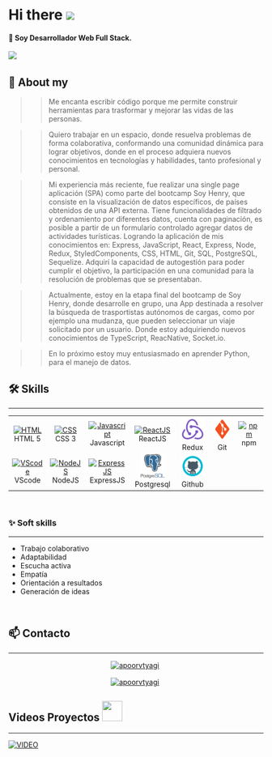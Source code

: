 # Hi there <img src="https://github.com/TheDudeThatCode/TheDudeThatCode/blob/master/Assets/Hi.gif" width="29px">

#### 🌱 Soy Desarrollador Web Full Stack.



![](https://camo.githubusercontent.com/992babdffd8c74a1502de375fbdf7e4d54773242/68747470733a2f2f6d656469612e67697068792e636f6d2f6d656469612f53576f536b4e36447854737a71494b4571762f67697068792e676966)

##   :star2: About my

>>Me encanta escribir código porque me permite construir herramientas para trasformar y mejorar las vidas de las personas.

>>Quiero trabajar en un espacio, donde resuelva problemas de forma colaborativa, conformando una comunidad dinámica para lograr objetivos, donde en el proceso adquiera nuevos    conocimientos en tecnologías y habilidades, tanto profesional y personal.

>>Mi experiencia más reciente, fue realizar una single page aplicación (SPA) como parte del bootcamp Soy Henry, que consiste en la visualización de datos específicos, de países obtenidos de una API externa.
Tiene funcionalidades de filtrado y ordenamiento por diferentes datos, cuenta con paginación, es posible a partir de un formulario controlado agregar datos de actividades turísticas.
Logrando la aplicación de mis conocimientos en: Express, JavaScript, React, Express, Node, Redux, StyledComponents, CSS, HTML, Git, SQL, PostgreSQL, Sequelize.
Adquirí la capacidad de autogestión para poder cumplir el objetivo, la participación en una comunidad para la resolución de problemas que se presentaban.

>>Actualmente, estoy en la etapa final del bootcamp de Soy Henry, donde desarrolle en grupo, una App destinada a resolver la búsqueda de trasportistas autónomos de cargas, como por ejemplo una mudanza, que pueden seleccionar un viaje solicitado por un usuario. Donde estoy adquiriendo nuevos conocimientos de TypeScript, ReacNative, Socket.io.

>>En lo próximo estoy muy entusiasmado en aprender Python, para el manejo de datos.



## 🛠️ Skills

<hr/>

<table align="center">
  <tr>
    <td align="center" width="96">
      <a href="#">
        <img src="https://upload.wikimedia.org/wikipedia/commons/6/61/HTML5_logo_and_wordmark.svg" width="48" height="48" alt="HTML" />
      </a>
      <br>HTML 5
    </td>
    <td align="center" width="96">
      <a href="#">
        <img src="https://upload.wikimedia.org/wikipedia/commons/d/d5/CSS3_logo_and_wordmark.svg" width="48" height="48" alt="CSS" />
      </a>
      <br>CSS 3
    </td>
    <td align="center" width="96">
      <a href="#">
        <img src="https://upload.wikimedia.org/wikipedia/commons/9/99/Unofficial_JavaScript_logo_2.svg" width="48" height="48" alt="Javascript" />
      </a>
      <br>Javascript
    </td>
    <td align="center" width="96">
      <a href="#">
        <img src="https://www.vectorlogo.zone/logos/reactjs/reactjs-icon.svg" width="48" height="48" alt="ReactJS" />
      </a>
      <br>ReactJS
    </td>
    <td align="center" width="96">
      <a href="#">
        <img src="https://raw.githubusercontent.com/sachinverma53121/sachinverma53121/master/icons/redux.png" width="48" height="48" alt="Redux" />
      </a>
      <br>Redux
    <td align="center" width="96">
      <a href="#">
        <img src="https://raw.githubusercontent.com/sachinverma53121/sachinverma53121/master/icons/git.png" width="48" height="48" alt="Git" />
      </a>
      <br>Git
    </td>
    <td align="center"  width="96">
      <a href="#">
        <img src="https://upload.wikimedia.org/wikipedia/commons/d/db/Npm-logo.svg" width="48" height="48" alt="npm" />
      </a>
      <br>npm
    </td>
  </tr>
    </td>
  <tr align="center">
    <td align="center"  width="96">
      <a href="#">
        <img src="https://upload.wikimedia.org/wikipedia/commons/9/9a/Visual_Studio_Code_1.35_icon.svg" width="48" height="48" alt="VScode" />
      </a>
      <br>VScode
    </td>
    <td align="center" width="96">
      <a href="#">
        <img src="https://upload.wikimedia.org/wikipedia/commons/d/d9/Node.js_logo.svg" width="48" height="48" alt="NodeJS" />
      </a>
      <br>NodeJS
    </td>
    <td align="center" width="96"> 
      <a href="#" >
        <img src="https://www.vectorlogo.zone/logos/expressjs/expressjs-icon.svg" width="48" height="48" alt="ExpressJS" />
      </a>
      <br>ExpressJS
    </td>
   <td align="center" width="96">
      <a href="#">
        <img src="https://raw.githubusercontent.com/sachinverma53121/sachinverma53121/master/icons/psql.png" width="48" height="48" alt="Postgresql" />
      </a>
      <br>Postgresql
    </td>
    <!-- <td align="center" width="96">
      <a href="#">
        <img src="https://www.vectorlogo.zone/logos/getpostman/getpostman-icon.svg" width="48" height="48" alt="Postman" />
      </a>
      <br>Postman
    </td> -->
    <td align="center"  width="96">
      <a href="#">
        <img src="https://raw.githubusercontent.com/sachinverma53121/sachinverma53121/master/icons/github.png" width="48" height="48" alt="Github" />
      </a>
      <br>Github
    </td>
  </tr>
</table>


  
<br/>

### ✨ Soft skills
<hr/>

- Trabajo colaborativo
- Adaptabilidad
- Escucha activa
- Empatía
- Orientación a resultados
- Generación de ideas



<br>

## 📫 Contacto

<hr/>

<p align="center">
<a href="https://www.linkedin.com/in/facundo-omar-garcia/" target="_blank"><img align="center" src="https://cdn.jsdelivr.net/npm/simple-icons@3.0.1/icons/linkedin.svg" alt="apoorvtyagi" height="20" width="20" /></a>&nbsp;
</p>
<p align="center">
<a href="mailto:facundoomargarcia@gmail.com" target="blank"><img align="center" src="https://cdn.icon-icons.com/icons2/652/PNG/512/gmail_icon-icons.com_59877.png" alt="apoorvtyagi" height="30" width="30" /></a>&nbsp;
</p>



## Videos Proyectos <img src='https://user-images.githubusercontent.com/80924136/156452463-36ef5122-b8e1-4820-aa30-3701595eeacc.png' width="40" height="40"/>
<hr/>

[![VIDEO](https://img.youtube.com/vi/gE65OlMEMvw/0.jpg)](https://www.youtube.com/watch?v=gE65OlMEMvw)


